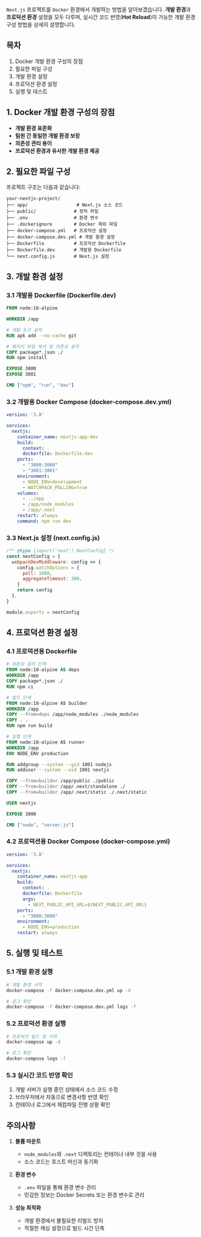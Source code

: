 `Next.js` 프로젝트를 `Docker` 환경에서 개발하는 방법을 알아보겠습니다. **개발 환경**과 **프로덕션 환경** 설정을 모두 다루며, 실시간 코드 반영(**Hot Reload**)이 가능한 개발 환경 구성 방법을 상세히 설명합니다.

## 목차
1. Docker 개발 환경 구성의 장점
2. 필요한 파일 구성
3. 개발 환경 설정
4. 프로덕션 환경 설정
5. 실행 및 테스트

## 1. Docker 개발 환경 구성의 장점

- **개발 환경 표준화**
- **팀원 간 동일한 개발 환경 보장**
- **의존성 관리 용이**
- **프로덕션 환경과 유사한 개발 환경 제공**

## 2. 필요한 파일 구성

프로젝트 구조는 다음과 같습니다:

```
your-nextjs-project/
├── app/                  # Next.js 소스 코드
├── public/              # 정적 파일
├── .env                 # 환경 변수
├── .dockerignore        # Docker 제외 파일
├── docker-compose.yml   # 프로덕션 설정
├── docker-compose.dev.yml # 개발 환경 설정
├── Dockerfile           # 프로덕션 Dockerfile
├── Dockerfile.dev       # 개발용 Dockerfile
└── next.config.js       # Next.js 설정
```

## 3. 개발 환경 설정

### 3.1 개발용 Dockerfile (Dockerfile.dev)

```dockerfile
FROM node:18-alpine

WORKDIR /app

# 개발 도구 설치
RUN apk add --no-cache git

# 패키지 파일 복사 및 의존성 설치
COPY package*.json ./
RUN npm install

EXPOSE 3000
EXPOSE 3001

CMD ["npm", "run", "dev"]
```

### 3.2 개발용 Docker Compose (docker-compose.dev.yml)

```yaml
version: '3.8'

services:
  nextjs:
    container_name: nextjs-app-dev
    build:
      context: .
      dockerfile: Dockerfile.dev
    ports:
      - "3000:3000"
      - "3001:3001"
    environment:
      - NODE_ENV=development
      - WATCHPACK_POLLING=true
    volumes:
      - .:/app
      - /app/node_modules
      - /app/.next
    restart: always
    command: npm run dev
```

### 3.3 Next.js 설정 (next.config.js)

```javascript
/** @type {import('next').NextConfig} */
const nextConfig = {
  webpackDevMiddleware: config => {
    config.watchOptions = {
      poll: 1000,
      aggregateTimeout: 300,
    }
    return config
  },
}

module.exports = nextConfig
```

## 4. 프로덕션 환경 설정

### 4.1 프로덕션용 Dockerfile

```dockerfile
# 의존성 설치 단계
FROM node:18-alpine AS deps
WORKDIR /app
COPY package*.json ./
RUN npm ci

# 빌드 단계
FROM node:18-alpine AS builder
WORKDIR /app
COPY --from=deps /app/node_modules ./node_modules
COPY . .
RUN npm run build

# 실행 단계
FROM node:18-alpine AS runner
WORKDIR /app
ENV NODE_ENV production

RUN addgroup --system --gid 1001 nodejs
RUN adduser --system --uid 1001 nextjs

COPY --from=builder /app/public ./public
COPY --from=builder /app/.next/standalone ./
COPY --from=builder /app/.next/static ./.next/static

USER nextjs

EXPOSE 3000

CMD ["node", "server.js"]
```

### 4.2 프로덕션용 Docker Compose (docker-compose.yml)

```yaml
version: '3.8'

services:
  nextjs:
    container_name: nextjs-app
    build:
      context: .
      dockerfile: Dockerfile
      args:
        - NEXT_PUBLIC_API_URL=${NEXT_PUBLIC_API_URL}
    ports:
      - "3000:3000"
    environment:
      - NODE_ENV=production
    restart: always
```

## 5. 실행 및 테스트

### 5.1 개발 환경 실행

```bash
# 개발 환경 시작
docker-compose -f docker-compose.dev.yml up -d

# 로그 확인
docker-compose -f docker-compose.dev.yml logs -f
```

### 5.2 프로덕션 환경 실행

```bash
# 프로덕션 빌드 및 시작
docker-compose up -d

# 로그 확인
docker-compose logs -f
```

### 5.3 실시간 코드 반영 확인

1. 개발 서버가 실행 중인 상태에서 소스 코드 수정
2. 브라우저에서 자동으로 변경사항 반영 확인
3. 컨테이너 로그에서 재컴파일 진행 상황 확인

## 주의사항

1. **볼륨 마운트**
   - `node_modules`와 `.next` 디렉토리는 컨테이너 내부 것을 사용
   - 소스 코드는 호스트 머신과 동기화

2. **환경 변수**
   - `.env` 파일을 통해 환경 변수 관리
   - 민감한 정보는 Docker Secrets 또는 환경 변수로 관리

3. **성능 최적화**
   - 개발 환경에서 불필요한 리빌드 방지
   - 적절한 캐싱 설정으로 빌드 시간 단축

